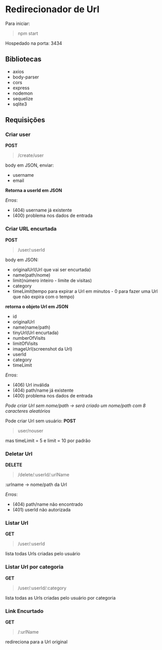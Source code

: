 # Redirecionador de Url

Para iniciar: 
>npm start

Hospedado na porta: 3434

## Bibliotecas
- axios
- body-parser
- cors
- express
- nodemon
- sequelize
- sqlite3

## Requisições

### Criar user

__POST__ 
>/create/user

body em JSON, enviar:
- username
- email

__Retorna a userId em JSON__

_Erros_:
- (404) username já existente
- (400) problema nos dados de entrada

### Criar URL encurtada

__POST__
>/user/:userId

body em JSON:
- originalUrl(Url que vai ser encurtada)
- name(path/nome)
- limit(número inteiro - limite de visitas)
- category
- timeLimit(tempo para expirar a Url em minutos - 0 para fazer uma Url que não expira com o tempo)

__retorna o objeto Url em JSON__

- id
- originalUrl
- name(name/path)
- tinyUrl(Url encurtada)
- numberOfVisits
- limitOfVisits
- imageUrl(screenshot da Url)
- userId
- category
- timeLimit


_Erros_:
- (406) Url inválida
- (404) path/name já existente
- (400) problema nos dados de entrada

_Pode criar Url sem nome/path -> será criado um nome/path com 8 caracteres aleatórios_


Pode criar Url sem usuário:
__POST__
>user/nouser

mas timeLimit = 5 e limit = 10 por padrão


### Deletar Url

__DELETE__
>/delete/:userId/:urlName

:urlname -> nome/path da Url

_Erros_:
- (404) path/name não encontrado
- (401) userId não autorizada

### Listar Url

__GET__
>/user/:userId

lista todas Urls criadas pelo usuário

### Listar Url por categoria

__GET__
>/user/:userId/:category

lista todas as Urls criadas pelo usuário por categoria

### Link Encurtado

__GET__
>/:urlName

redireciona para a Url original
